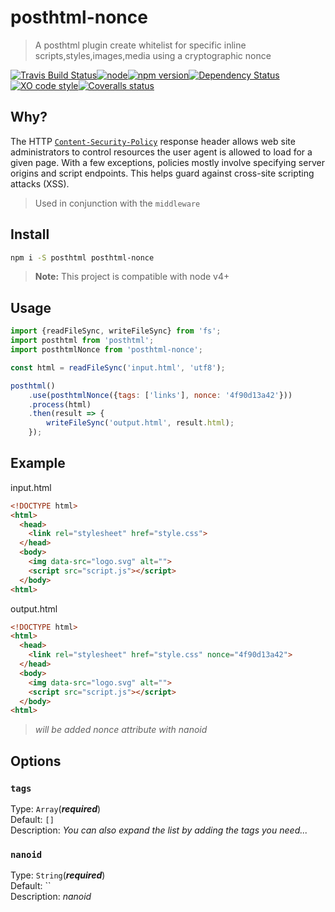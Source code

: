 # posthtml-nonce

> A posthtml plugin create whitelist for specific inline scripts,styles,images,media using a cryptographic nonce 

[![Travis Build Status](https://img.shields.io/travis/Scrum/posthtml-nonce.svg?style=flat-square&label=unix)](https://travis-ci.org/Scrum/posthtml-nonce)[![node](https://img.shields.io/node/v/post-sequence.svg?maxAge=2592000&style=flat-square)]()[![npm version](https://img.shields.io/npm/v/posthtml-nonce.svg?style=flat-square)](https://www.npmjs.com/package/posthtml-nonce)[![Dependency Status](https://david-dm.org/gitscrum/posthtml-nonce.svg?style=flat-square)](https://david-dm.org/gitscrum/posthtml-nonce)[![XO code style](https://img.shields.io/badge/code_style-XO-5ed9c7.svg?style=flat-square)](https://github.com/sindresorhus/xo)[![Coveralls status](https://img.shields.io/coveralls/Scrum/posthtml-nonce.svg?style=flat-square)](https://coveralls.io/r/Scrum/posthtml-nonce)

## Why?  
The HTTP [`Content-Security-Policy`](https://developer.mozilla.org/en-US/docs/Web/HTTP/Headers/Content-Security-Policy) response header allows web site administrators to control resources the user agent is allowed to load for a given page. With a few exceptions, policies mostly involve specifying server origins and script endpoints. This helps guard against cross-site scripting attacks (XSS).  
> Used in conjunction with the `middleware`

## Install

```bash
npm i -S posthtml posthtml-nonce
```

> **Note:** This project is compatible with node v4+

## Usage

```js
import {readFileSync, writeFileSync} from 'fs';
import posthtml from 'posthtml';
import posthtmlNonce from 'posthtml-nonce';

const html = readFileSync('input.html', 'utf8');

posthtml()
    .use(posthtmlNonce({tags: ['links'], nonce: '4f90d13a42'}))
    .process(html)
    .then(result => {
        writeFileSync('output.html', result.html);
    });

```

## Example

input.html
```html
<!DOCTYPE html>
<html>
  <head>
    <link rel="stylesheet" href="style.css">
  </head>
  <body>
    <img data-src="logo.svg" alt="">
    <script src="script.js"></script>
  </body>
<html>
```

output.html
```html
<!DOCTYPE html>
<html>
  <head>
    <link rel="stylesheet" href="style.css" nonce="4f90d13a42">
  </head>
  <body>
    <img data-src="logo.svg" alt="">
    <script src="script.js"></script>
  </body>
<html>
```
> *will be added nonce attribute with nanoid*

## Options

### `tags`
Type: `Array`(***required***)   
Default: `[]`  
Description: *You can also expand the list by adding the tags you need...*  

### `nanoid`
Type: `String`(***required***)   
Default: ``  
Description: *nanoid*  

